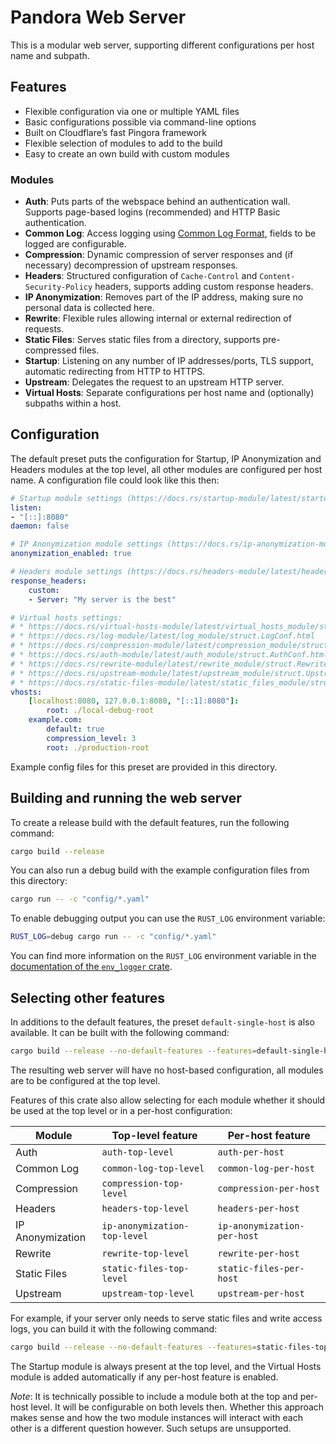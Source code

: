 # Pandora Web Server

This is a modular web server, supporting different configurations per host name and subpath.

## Features

* Flexible configuration via one or multiple YAML files
* Basic configurations possible via command-line options
* Built on Cloudflare’s fast Pingora framework
* Flexible selection of modules to add to the build
* Easy to create an own build with custom modules

### Modules

* **Auth**: Puts parts of the webspace behind an authentication wall. Supports page-based
  logins (recommended) and HTTP Basic authentication.
* **Common Log**: Access logging using [Common Log
  Format](https://en.wikipedia.org/wiki/Common_Log_Format), fields to be logged are
  configurable.
* **Compression**: Dynamic compression of server responses and (if necessary) decompression of
  upstream responses.
* **Headers**: Structured configuration of `Cache-Control` and `Content-Security-Policy`
  headers, supports adding custom response headers.
* **IP Anonymization**: Removes part of the IP address, making sure no personal data is
  collected here.
* **Rewrite**: Flexible rules allowing internal or external redirection of requests.
* **Static Files**: Serves static files from a directory, supports pre-compressed files.
* **Startup**: Listening on any number of IP addresses/ports, TLS support, automatic
  redirecting from HTTP to HTTPS.
* **Upstream**: Delegates the request to an upstream HTTP server.
* **Virtual Hosts**: Separate configurations per host name and (optionally) subpaths within a
  host.

## Configuration

The default preset puts the configuration for Startup, IP Anonymization and Headers modules at
the top level, all other modules are configured per host name. A configuration file could look
like this then:

```yaml
# Startup module settings (https://docs.rs/startup-module/latest/startup_module/struct.StartupConf.html)
listen:
- "[::]:8080"
daemon: false

# IP Anonymization module settings (https://docs.rs/ip-anonymization-module/latest/ip_anonymization_module/struct.IPAnonymizationConf.html)
anonymization_enabled: true

# Headers module settings (https://docs.rs/headers-module/latest/headers_module/struct.HeadersConf.html)
response_headers:
    custom:
    - Server: "My server is the best"

# Virtual hosts settings:
# * https://docs.rs/virtual-hosts-module/latest/virtual_hosts_module/struct.VirtualHostsConf.html
# * https://docs.rs/log-module/latest/log_module/struct.LogConf.html
# * https://docs.rs/compression-module/latest/compression_module/struct.CompressionConf.html
# * https://docs.rs/auth-module/latest/auth_module/struct.AuthConf.html
# * https://docs.rs/rewrite-module/latest/rewrite_module/struct.RewriteConf.html
# * https://docs.rs/upstream-module/latest/upstream_module/struct.UpstreamConf.html
# * https://docs.rs/static-files-module/latest/static_files_module/struct.StaticFilesConf.html
vhosts:
    [localhost:8080, 127.0.0.1:8080, "[::1]:8080"]:
        root: ./local-debug-root
    example.com:
        default: true
        compression_level: 3
        root: ./production-root
```

Example config files for this preset are provided in this directory.

## Building and running the web server

To create a release build with the default features, run the following command:

```sh
cargo build --release
```

You can also run a debug build with the example configuration files from this directory:

```sh
cargo run -- -c "config/*.yaml"
```

To enable debugging output you can use the `RUST_LOG` environment variable:

```sh
RUST_LOG=debug cargo run -- -c "config/*.yaml"
```

You can find more information on the `RUST_LOG` environment variable in the [documentation of
the `env_logger` crate](https://docs.rs/env_logger/latest/env_logger/).

## Selecting other features

In additions to the default features, the preset `default-single-host` is also available. It
can be built with the following command:

```sh
cargo build --release --no-default-features --features=default-single-host
```

The resulting web server will have no host-based configuration, all modules are to be
configured at the top level.

Features of this crate also allow selecting for each module whether it should be used at the
top level or in a per-host configuration:

| Module            | Top-level feature             | Per-host feature              |
|-------------------|-------------------------------|-------------------------------|
| Auth              | `auth-top-level`              | `auth-per-host`               |
| Common Log        | `common-log-top-level`        | `common-log-per-host`         |
| Compression       | `compression-top-level`       | `compression-per-host`        |
| Headers           | `headers-top-level`           | `headers-per-host`            |
| IP Anonymization  | `ip-anonymization-top-level`  | `ip-anonymization-per-host`   |
| Rewrite           | `rewrite-top-level`           | `rewrite-per-host`            |
| Static Files      | `static-files-top-level`      | `static-files-per-host`       |
| Upstream          | `upstream-top-level`          | `upstream-per-host`           |

For example, if your server only needs to serve static files and write access logs, you can
build it with the following command:

```sh
cargo build --release --no-default-features --features=static-files-top-level,common-log-top-level
```

The Startup module is always present at the top level, and the Virtual Hosts module is added
automatically if any per-host feature is enabled.

*Note*: It is technically possible to include a module both at the top and per-host level. It
will be configurable on both levels then. Whether this approach makes sense and how the two
module instances will interact with each other is a different question however. Such setups are
unsupported.
